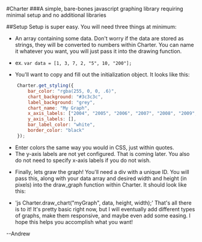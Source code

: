 #Charter
###A simple, bare-bones javascript graphing library requiring minimal setup and no additional libraries

##Setup
Setup is super easy. You will need three things at minimum:
+ An array containing some data. Don't worry if the data are stored as strings, they will be converted to numbers within Charter. You can name it whatever you want, you will just pass it into the drawing function.
- ex. `var data = [1, 3, 7, 2, "5", 10, "200"];`
+ You'll want to copy and fill out the initialization object. It looks like this:
```    javascript
	Charter.get_styling({
        bar_color: "rgba(255, 0, 0, .6)",
        chart_background: "#3c3c3c",
        label_background: "grey",
        chart_name: "My Graph",
        x_axis_labels: ["2004", "2005", "2006", "2007", "2008", "2009", "2010", "2011", "2012", "2013", "2014", "2015"],
        y_axis_labels: [],
        bar_label_color: "white",
        border_color: "black"
    });
```
- Enter colors the same way you would in CSS, just within quotes.
- The y-axis labels are not yet configured. That is coming later. You also do not need to specify x-axis labels if you do not wish.
+ Finally, lets graw the graph! You'll need a div with a unique ID. You will pass this, along with your data array and desired width and height (in pixels) into the draw_graph function within Charter. It should look like this:
- 'js Charter.draw_chart("myGraph", data, height, width);'
That's all there is to it! It's pretty basic right now, but I will eventually add different types of graphs, make them responsive, and maybe even add some easing. I hope this helps you accomplish what you want!

--Andrew
